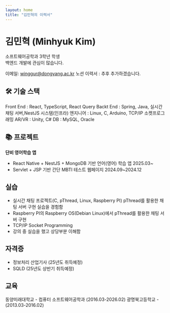 ```yaml
---
layout: home
title: "김민혁의 이력서"
---
```

# 김민혁 (Minhyuk Kim)

소프트웨어공학과 3학년 학생  
백엔드 개발에 관심이 많습니다.

이메일: winggur@dongyang.ac.kr
노션 이력서 : 추후 추가하겠습니다. 

## 🛠 기술 스택
  Front End : React, TypeScript, React Query
  Backt End : Spring, Java, 실시간 채팅 서버,NestJS
  시스템(인프라) 엔지니어 : Linux, C, Arduino, TCP/IP 소켓프로그래밍
  AR/VR : Unity, C#
  DB : MySQL, Oracle

## 📚 프로젝트
**단비 영어학습 앱**  
- React Native + NestJS + MongoDB 기반 언어(영어) 학습 앱 2025.03~
- Servlet + JSP 기반 간단 MBTI 테스트 웹페이지 2024.09~2024.12

## 실습
- 실시간 채팅 프로젝트(C, pThread, Linux, Raspberry PI) pThread를 활용한 채팅 서버 구현 실습을 경험함
- Raspberry PI의 Raspberry OS(Debian Linux)에서 pThread를 활용한 채팅 서버 구현
- TCP/IP Socket Programming
- 강의 중 실습을 했고 상당부분 이해함 

## 자격증
- 정보처리 산업기사 (25년도 취득예정)
- SQLD (25년도 상반기 취득예정)

## 교육 
  동양미래대학교 - 컴퓨터 소프트웨어공학과 (2016.03-2026.02)
  광명북고등학교 - (2013.03-2016.02)


